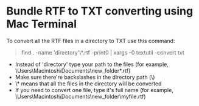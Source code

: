 Bundle RTF to TXT converting using Mac Terminal
=====

To convert all the RTF files in a directory to TXT use this command: 

> find . -name 'directory'\\*.rtf -print0 | xargs -0 textutil -convert txt

* Instead of 'directory' type your path to the files (for example, \Users\Macintosh\Documents\new_folder\*.rtf)
* Make sure there're backslashes in the directory path (\\)
* \\* means that all the files in the directory will be converted
* If you need to convert one file, type it's full name (for example, \Users\Macintosh\Documents\new_folder\myfile.rtf)
